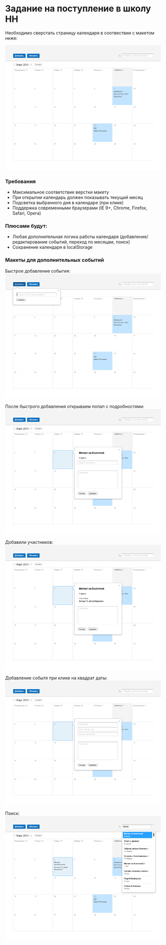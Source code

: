 Задание на поступление в школу HH
==================

Необходимо сверстать страницу календаря в соотвествии с макетом ниже:

![Общий вид приложения](mockups/Calendar-HW-01.png)

### Требования

 * Максимальное соответствие верстки макету
 * При открытии календарь должен показывать текущий месяц
 * Подсветка выбранного дня в календаре (при клике)
 * Поддержка современными браузерами (IE 9+, Chrome, Firefox, Safari, Opera)

### Плюсами будут:

 * Любая дополнительная логика работы календаря (добавление/редактирование событий, переход по месяцам, поиск)
 * Сохранение календаря в localStorage

### Макеты для дополнительных событий

Быстрое добавление события:
![Быстрое добавление события](mockups/Calendar-HW-02.png)

После быстрого добавления открываем попап с подробностями:
![После быстрого добавления открываем попап с подробностями](mockups/Calendar-HW-03.png)

Добавили участников:
![Добавили участников](mockups/Calendar-HW-04.png)

Добавление событя при клике на квадрат даты:
![Добавление событя при клике на квадрат даты](mockups/Calendar-HW-05.png)

Поиск:
![Поиск](mockups/Calendar-HW-07.png)
